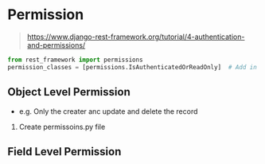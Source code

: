 # Permission
> https://www.django-rest-framework.org/tutorial/4-authentication-and-permissions/

```python
from rest_framework import permissions
permission_classes = [permissions.IsAuthenticatedOrReadOnly]  # Add in view class
```

## Object Level Permission
- e.g. Only the creater anc update and delete the record

1. Create permissoins.py file

## Field Level Permission
